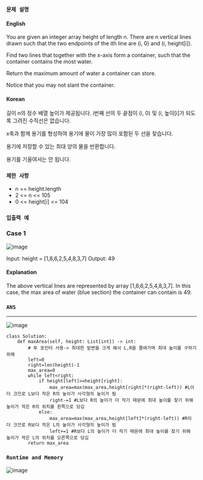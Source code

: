 ### `문제 설명`

#### English

You are given an integer array height of length n. There are n vertical lines drawn such that the two endpoints of the ith line are (i, 0) and (i, height[i]).

Find two lines that together with the x-axis form a container, such that the container contains the most water.

Return the maximum amount of water a container can store.

Notice that you may not slant the container.

#### Korean

길이 n의 정수 배열 높이가 제공됩니다. i번째 선의 두 끝점이 (i, 0) 및 (i, 높이[i]가 되도록 그려진 수직선은 없습니다.

x축과 함께 용기를 형성하여 용기에 물이 가장 많이 포함된 두 선을 찾습니다.

용기에 저장할 수 있는 최대 양의 물을 반환합니다.

용기를 기울여서는 안 됩니다.

### `제한 사항`

- n == height.length
- 2 <= n <= 105
- 0 <= height[i] <= 104

### `입출력 예`
### Case 1
![image](https://user-images.githubusercontent.com/106041072/236862096-a0e3d281-1ef8-4b93-b29c-b7a88677464a.png)

Input: height = [1,8,6,2,5,4,8,3,7]
Output: 49

#### Explanation

The above vertical lines are represented by array [1,8,6,2,5,4,8,3,7]. 
In this case, the max area of water (blue section) the container can contain is 49.

### `ANS`

----

![image](https://user-images.githubusercontent.com/106041072/236863414-a5e64200-4282-4cb2-9be8-cedd54f04152.png)

```
class Solution:
    def maxArea(self, height: List[int]) -> int:
        # 투 포인터 사용-> 최대한 밑변을 크게 해서 L,R을 줄여가며 최대 높이를 구하기 위해
        left=0
        right=len(height)-1 
        max_area=0
        while left<right:
            if height[left]>=height[right]: 
                max_area=max(max_area,height[right]*(right-left)) #L이 더 크므로 L보다 작은 R의 높이가 사각형의 높이가 됨
                right-=1 #L보다 R의 높이가 더 작기 때문에 최대 높이를 찾기 위해 높이가 작은 R의 위치를 왼쪽으로 당김
            else:
                max_area=max(max_area,height[left]*(right-left)) #R이 더 크므로 R보다 작은 L의 높이가 사각형의 높이가 됨
                left+=1 #R보다 L의 높이가 더 작기 때문에 최대 높이를 찾기 위해 높이가 작은 L의 위치를 오른쪽으로 당김
        return max_area

```

### `Runtime and Memory`

![image](https://user-images.githubusercontent.com/106041072/236862040-9a424ecf-b92f-4350-8d86-a05ae6bc230e.png)

